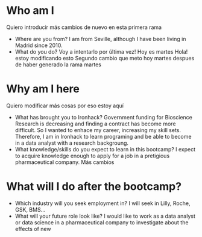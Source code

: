 # Who am I
Quiero introducir más cambios de nuevo en esta primera rama
* Where are you from?
I am from Seville, although I have been living in Madrid since 2010.
* What do you do?
Voy a intentarlo por última vez! Hoy es martes
Hola! estoy modificando esto
Segundo cambio que meto hoy martes despues de haber generado la rama martes
# Why am I here
Quiero modificar más cosas por eso estoy aquí
* What has brought you to Ironhack?
Government funding for Bioscience Research is decreasing and finding a contract has become more difficult. So I wanted to enhace my career, increasing my skill sets. Therefore, I am in Ironhack to learn programing and be able to become in a data analyst with a research backgroung.
* What knowledge/skills do you expect to learn in this bootcamp?
I expect to acquire knowledge enough to apply for a job in a pretigious pharmaceutical company.
Más cambios
# What will I do after the bootcamp?

* Which industry will you seek employment in?
I will seek in Lilly, Roche, GSK, BMS...
* What will your future role look like?
I would like to work as a data analyst or data science in a pharmaceutical company to investigate about the effects of new 